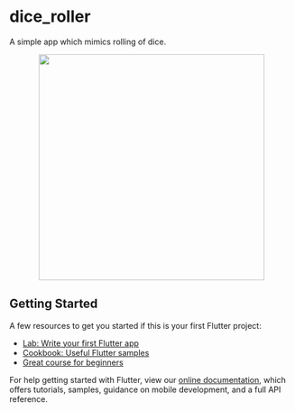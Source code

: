 # dice_roller

A simple app which mimics rolling of dice.

<div align="center">
    <img src="https://drive.google.com/file/d/1ZhtxaBF7qGgi8SdkkmyoEbfRYGuxwG-r/view" width="400px"></img> 
</div>



## Getting Started

A few resources to get you started if this is your first Flutter project:

- [Lab: Write your first Flutter app](https://flutter.dev/docs/get-started/codelab)
- [Cookbook: Useful Flutter samples](https://flutter.dev/docs/cookbook)
- [Great course for beginners](https://courses.learncodeonline.in/learn//complete-flutter-course)

For help getting started with Flutter, view our
[online documentation](https://flutter.dev/docs), which offers tutorials,
samples, guidance on mobile development, and a full API reference.
